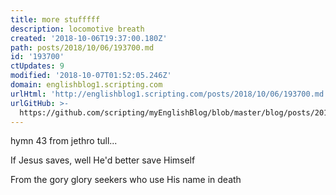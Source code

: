 ```yaml
---
title: more stufffff
description: locomotive breath
created: '2018-10-06T19:37:00.180Z'
path: posts/2018/10/06/193700.md
id: '193700'
ctUpdates: 9
modified: '2018-10-07T01:52:05.246Z'
domain: englishblog1.scripting.com
urlHtml: 'http://englishblog1.scripting.com/posts/2018/10/06/193700.md'
urlGitHub: >-
  https://github.com/scripting/myEnglishBlog/blob/master/blog/posts/2018/10/06/193700.md
---
```

hymn 43 from jethro tull...

If Jesus saves, well He'd better save Himself

From the gory glory seekers who use His name in death